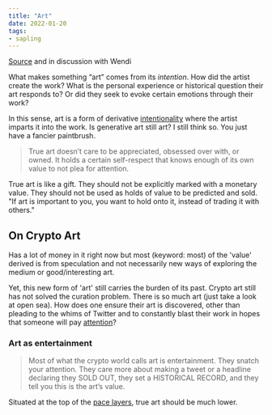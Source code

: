 ```yaml
---
title: "Art"
date: 2022-01-20
tags:
- sapling
---
```


[Source](https://reboothq.substack.com/p/crypto-artists) and in discussion with Wendi

What makes something “art” comes from its _intention_. How did the artist create the work? What is the personal experience or historical question their art responds to? Or did they seek to evoke certain emotions through their work?

In this sense, art is a form of derivative [intentionality](thoughts/intentionality.md) where the artist imparts it into the work. Is generative art still art? I still think so. You just have a fancier paintbrush.

> True art doesn’t care to be appreciated, obsessed over with, or owned. It holds a certain self-respect that knows enough of its own value to not plea for attention.

True art is like a gift. They should not be explicitly marked with a monetary value. They should not be used as holds of value to be predicted and sold. "If art is important to you, you want to hold onto it, instead of trading it with others."

## On Crypto Art
Has a lot of money in it right now but most (keyword: most) of the 'value' derived is from speculation and not necessarily new ways of exploring the medium or good/interesting art.

Yet, this new form of 'art' still carries the burden of its past. Crypto art still has not solved the curation problem. There is so much art (just take a look at open sea). How does one ensure their art is discovered, other than pleading to the whims of Twitter and to constantly blast their work in hopes that someone will pay [attention](thoughts/attention%20economy.md)?

### Art as entertainment
> Most of what the crypto world calls art is entertainment. They snatch your attention. They care more about making a tweet or a headline declaring they SOLD OUT, they set a HISTORICAL RECORD, and they tell you this is the art’s value.

Situated at the top of the [pace layers](thoughts/pace%20layers.md), true art should be much lower.